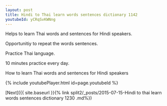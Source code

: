```yaml
---
layout: post
title: Hindi to Thai learn words sentences dictionary 1142 
youtubeId: yCRqSvKWNng
---
```

 
 
Helps to learn Thai words and sentences for Hindi speakers.

Opportunitiy to repeat the words sentences. 

Practice Thai language. 
 
10 minutes practice every day. 
 
How to learn Thai words and sentences for Hindi speakers 
 
{% include youtubePlayer.html id=page.youtubeId %}
 
 
[Next]({{ site.baseurl }}{% link  split2/_posts/2015-07-15-Hindi to thai learn words sentences dictionary 1230 .md%})
 
